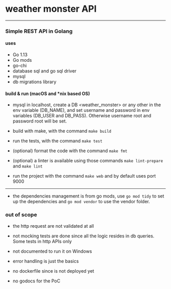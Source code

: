 # weather monster API
---------------------

### Simple REST API in Golang

#### uses
* Go 1.13
* Go mods
* go-chi
* database sql and go sql driver
* mysql
* db migrations library

#### build & run (macOS and *nix based OS)
- mysql in localhost, create a DB <weather_monster> or any other in
the env variable (DB_NAME), and set username and password
in env variables (DB_USER and DB_PASS). Otherwise username root and password root will be set.

- build with make, with the command `make build`

- run the tests, with the command `make test`

- (optional) format the code with the command `make fmt`

- (optional) a linter is available using those commands `make lint-prepare` and `make lint`

- run the project with the command `make web` and by default uses port 9000

------------------------------------------------------
- the dependencies management is from go mods, use `go mod tidy` to set up the dependencies
and `go mod vendor` to use the vendor folder.

### out of scope
* the http request are not validated at all

* not mocking tests are done since all the logic resides in db queries. Some tests in http APIs only

* not documented to run it on Windows

* error handling is just the basics

* no dockerfile since is not deployed yet

* no godocs for the PoC
